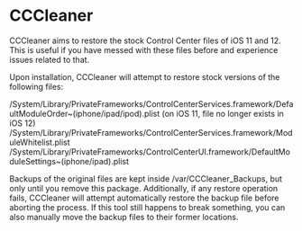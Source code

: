 # CCCleaner
CCCleaner aims to restore the stock Control Center files of iOS 11 and 12.
This is useful if you have messed with these files before and experience issues related to that.

Upon installation, CCCleaner will attempt to restore stock versions of the following files:

/System/Library/PrivateFrameworks/ControlCenterServices.framework/DefaultModuleOrder~(iphone/ipad/ipod).plist (on iOS 11, file no longer exists in iOS 12)
/System/Library/PrivateFrameworks/ControlCenterServices.framework/ModuleWhitelist.plist
/System/Library/PrivateFrameworks/ControlCenterUI.framework/DefaultModuleSettings~(iphone/ipad).plist

Backups of the original files are kept inside /var/CCCleaner_Backups, but only until you remove this package.
Additionally, if any restore operation fails, CCCleaner will attempt automatically restore the backup file before aborting the process.
If this tool still happens to break something, you can also manually move the backup files to their former locations.
